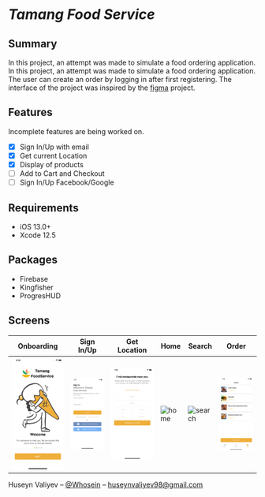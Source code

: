 # *Tamang Food Service*

## Summary

In this project, an attempt was made to simulate a food ordering application. In this project, an attempt was made to simulate a food ordering application. The user can create an order by logging in after first registering. The interface of the project was inspired by the [figma](https://www.figma.com/community/file/992304109173819815.) project.

## Features

Incomplete features are being worked on.

- [x] Sign In/Up with email
- [x] Get current Location
- [x] Display of products
- [ ] Add to Cart and Checkout
- [ ] Sign In/Up Facebook/Google

## Requirements

- iOS 13.0+
- Xcode 12.5

## Packages

- Firebase
- Kingfisher
- ProgresHUD

## Screens

| Onboarding | Sign In/Up | Get Location | Home | Search | Order |
| --- | --- | --- | --- | --- | --- |
| ![onboarding](gifs/onboarding.gif) | ![sign](gifs/signIn:Up.gif) | ![location](gifs/getLocation.gif) | ![home](gifs/home.gif) | ![search](gifs/search.gif) | ![order](gifs/order.gif) |


Huseyn Valiyev – [@Whosein](https://twitter.com/valiyevhuseyn) – huseynvaliyev98@gmail.com
